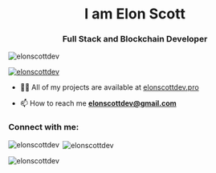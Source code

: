 <h1 align="center">I am Elon Scott</h1>
<h3 align="center">Full Stack and Blockchain Developer</h3>

<p align="left"> <img src="https://komarev.com/ghpvc/?username=elonscottdev&label=Profile%20views&color=0e75b6&style=flat" alt="elonscottdev" /> </p>

<p align="left"> <a href="https://github.com/ryo-ma/github-profile-trophy"><img src="https://github-profile-trophy.vercel.app/?username=elonscottdev" alt="elonscottdev" /></a> </p>

- 👨‍💻 All of my projects are available at [elonscottdev.pro](elonscottdev.pro)

- 📫 How to reach me **elonscottdev@gmail.com**

<h3 align="left">Connect with me:</h3>
<p align="left">
</p>

<p><img align="left" src="https://github-readme-stats.vercel.app/api/top-langs?username=elonscottdev&show_icons=true&locale=en&layout=compact" alt="elonscottdev" /></p>

<p>&nbsp;<img align="center" src="https://github-readme-stats.vercel.app/api?username=elonscottdev&show_icons=true&locale=en" alt="elonscottdev" /></p>

<p><img align="center" src="https://github-readme-streak-stats.herokuapp.com/?user=elonscottdev&" alt="elonscottdev" /></p>
